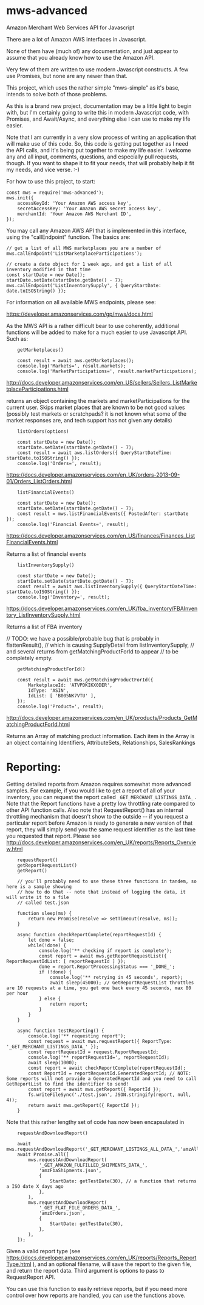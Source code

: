 # mws-advanced

Amazon Merchant Web Services API for Javascript

There are a lot of Amazon AWS interfaces in Javascript.

None of them have (much of) any documentation, and just appear to assume that you already know how to use the Amazon API.

Very few of them are written to use modern Javascript constructs.  A few use Promises, but none are any newer than that.

This project, which uses the rather simple "mws-simple" as it's base, intends to solve both of those problems.

As this is a brand new project, documentation may be a little light to begin with, but I'm certainly going to write this in modern Javascript code, with Promises, and Await/Async, and everything else I can use to make my life easier.

Note that I am currently in a very slow process of writing an application that will make use of this code.  So, this code is getting put together as I need the API calls, and it's being put together to make my life easier.  I welcome any and all input, comments, questions, and especially pull requests, though.  If you want to shape it to fit your needs, that will probably help it fit my needs, and vice verse. :-)

For how to use this project, to start:

````
const mws = require('mws-advanced');
mws.init({
    accessKeyId: 'Your Amazon AWS access key',
    secretAccessKey: 'Your Amazon AWS secret access key',
    merchantId: 'Your Amazon AWS Merchant ID',
});
````

You may call any Amazon AWS API that is implemented in this interface, using the "callEndpoint" function.  The basics are:

````
// get a list of all MWS marketplaces you are a member of
mws.callEndpoint('ListMarketplaceParticipations');

// create a date object for 1 week ago, and get a list of all inventory modified in that time
const startDate = new Date();
startDate.setDate(startDate.getDate() - 7);
mws.callEndpoint('ListInventorySupply', { QueryStartDate: date.toISOString() });
````

For information on all available MWS endpoints, please see:

https://developer.amazonservices.com/gp/mws/docs.html

As the MWS API is a rather difficult bear to use coherently, additional functions will be added to make for a much easier to use Javascript API.  Such as:

````
    getMarketplaces()

    const result = await aws.getMarketplaces();
    console.log('Markets=', result.markets);
    console.log('MarketParticipations=', result.marketParticipations);
````
http://docs.developer.amazonservices.com/en_US/sellers/Sellers_ListMarketplaceParticipations.html

returns an object containing the markets and marketParticipations for the current user.
Skips market places that are known to be not good values (possibly test markets or scratchpads? it is not known what some of the market responses are, and tech support has not given any details)

````
    listOrders(options)

    const startDate = new Date();
    startDate.setDate(startDate.getDate() - 7);
    const result = await aws.listOrders({ QueryStartDateTime: startDate.toISOString() });
    console.log('Orders=', result);
````
https://docs.developer.amazonservices.com/en_UK/orders-2013-09-01/Orders_ListOrders.html

````
    listFinancialEvents()

    const startDate = new Date();
    startDate.setDate(startDate.getDate() - 7);
    const result = mws.listFinancialEvents({ PostedAfter: startDate });
    console.log('Financial Events=', result);
````
https://docs.developer.amazonservices.com/en_US/finances/Finances_ListFinancialEvents.html

Returns a list of financial events

````
    listInventorySupply()

    const startDate = new Date();
    startDate.setDate(startDate.getDate() - 7);
    const result = await aws.listInventorySupply({ QueryStartDateTime: startDate.toISOString() });
    console.log('Inventory=', result);
````
https://docs.developer.amazonservices.com/en_UK/fba_inventory/FBAInventory_ListInventorySupply.html

Returns a list of FBA inventory

// TODO: we have a possible/probable bug that is probably in flattenResult(),
// which is causing SupplyDetail from listInventorySupply,
// and several returns from getMatchingProductForId to appear
// to be completely empty.

````
    getMatchingProductForId()

    const result = await mws.getMatchingProductForId({
        MarketplaceId: 'ATVPDKIKX0DER',
        IdType: 'ASIN',
        IdList: [ 'B005NK7VTU' ],
    });
    console.log('Product=', result);
````
http://docs.developer.amazonservices.com/en_UK/products/Products_GetMatchingProductForId.html

Returns an Array of matching product information. Each item in the Array is an object containing Identifiers, AttributeSets, Relationships, SalesRankings


# Reporting:

Getting detailed reports from Amazon requires somewhat more advanced samples.  For example,
if you would like to get a report of all of your inventory, you can request the report called
````_GET_MERCHANT_LISTINGS_DATA_```` .  Note that the Report functions have a pretty low throttling
rate compared to other API function calls.  Also note that RequestReport() has an internal
throttling mechanism that doesn't show to the outside -- if you request a particular report
before Amazon is ready to generate a new version of that report, they will simply send you
the same request identifier as the last time you requested that report.  Please see
http://docs.developer.amazonservices.com/en_UK/reports/Reports_Overview.html

````
    requestReport()
    getReportRequestList()
    getReport()

    // you'll probably need to use these three functions in tandem, so here is a sample showing
    // how to do that -- note that instead of logging the data, it will write it to a file
    // called test.json

    function sleep(ms) {
        return new Promise(resolve => setTimeout(resolve, ms));
    }

    async function checkReportComplete(reportRequestId) {
        let done = false;
        while(!done) {
            console.log('** checking if report is complete');
            const report = await mws.getReportRequestList({ ReportRequestIdList: [ reportRequestId ] });
            done = report.ReportProcessingStatus === '_DONE_';
            if (!done) {
                console.log('** retrying in 45 seconds', report);
                await sleep(45000); // GetReportRequestList throttles are 10 requests at a time, you get one back every 45 seconds, max 80 per hour
            } else {
                return report;
            }
        }
    }

    async function testReporting() {
        console.log('** requesting report');
        const request = await mws.requestReport({ ReportType: '_GET_MERCHANT_LISTINGS_DATA_' });
        const reportRequestId = request.ReportRequestId;
        console.log('** reportRequestId=', reportRequestId);
        await sleep(1000);
        const report = await checkReportComplete(reportRequestId);
        const ReportId = reportRequestId.GeneratedReportId; // NOTE: Some reports will not provide a GeneratedReportId and you need to call GetReportList to find the identifier to send!
        const report = await mws.getReport({ ReportId });
        fs.writeFileSync('./test.json', JSON.stringify(report, null, 4));
        return await mws.getReport({ ReportId });
    }
````

Note that this rather lengthy set of code has now been encapsulated in

````
    requestAndDownloadReport()

    await mws.requestAndDownloadReport('_GET_MERCHANT_LISTINGS_ALL_DATA_','amzAllListings.json');
    await Promise.all([
        mws.requestAndDownloadReport(
            '_GET_AMAZON_FULFILLED_SHIPMENTS_DATA_',
            'amzFbaShipments.json',
            {
                StartDate: getTestDate(30), // a function that returns a ISO date X days ago
            },
        ),
        mws.requestAndDownloadReport(
            '_GET_FLAT_FILE_ORDERS_DATA_',
            'amzOrders.json',
            {
                StartDate: getTestDate(30),
            },
        ),
    ]);

````
Given a valid report type (see https://docs.developer.amazonservices.com/en_UK/reports/Reports_ReportType.html ), and an optional filename, will save the report to the given file, and return the report data. Third argument is options to pass to RequestReport API.

You can use this function to easily retrieve reports, but if you need more control over how reports are handled, you can use the functions above.

